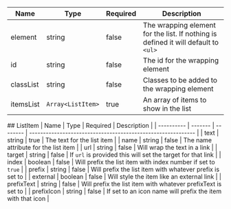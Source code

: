 | Name      | Type              | Required | Description                                                                        |
| --------- | ----------------- | -------- | ---------------------------------------------------------------------------------- |
| element   | string            | false    | The wrapping element for the list. If nothing is defined it will default to `<ul>` |
| id        | string            | false    | The id for the wrapping element                                                    |
| classList | string            | false    | Classes to be added to the wrapping element                                        |
| itemsList | `Array<ListItem>` | true     | An array of items to show in the list                                              |

## ListItem
| Name | Type | Required | Description |
| ---------- | ------- | -------- | ------------------------------------------------------------ |
| text | string | true | The text for the list item |
| name | string | false | The name attribute for the list item |
| url | string | false | Will wrap the text in a link |
| target | string | false | If `url` is provided this will set the target for that link |
| index | boolean | false | Will prefix the list item with index number if set to `true` |
| prefix | string | false | Will prefix the list item with whatever prefix is set to |
| external | boolean | false | Will style the item like an external link |
| prefixText | string | false | Will prefix the list item with whatever prefixText is set to |
| prefixIcon | string | false | If set to an icon name will prefix the item with that icon |
